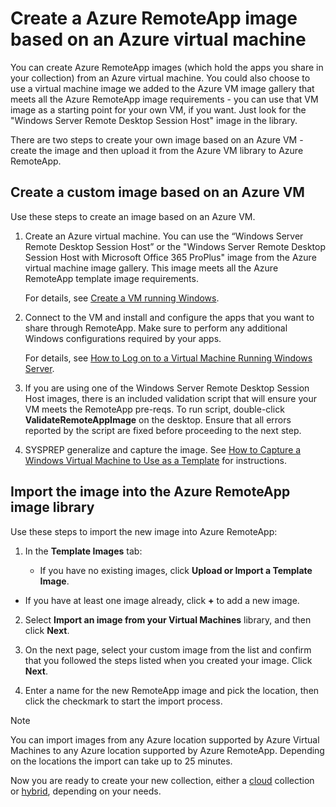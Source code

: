 <properties
    pageTitle="Create an Azure RemoteApp image based on an Azure VM | Microsoft Azure"
    description="Learn how to create an image for Azure RemoteApp by starting with an Azure virtual machine."
    services="remoteapp"
    documentationCenter=""
    authors="lizap"
    manager="mbaldwin" />

<tags
    ms.service="remoteapp"
    ms.workload="compute"
    ms.tgt_pltfrm="na"
    ms.devlang="na"
    ms.topic="article"
    ms.date="01/21/2016" 
    ms.author="elizapo" />



# Create a Azure RemoteApp image based on an Azure virtual machine
You can create Azure RemoteApp images (which hold the apps you share in your collection) from an Azure virtual machine. You could also choose to use a virtual machine image we added to the Azure VM image gallery that meets all the Azure RemoteApp image requirements - you can use that VM image as a starting point for your own VM, if you want. Just look for the "Windows Server Remote Desktop Session Host" image in the library.

There are two steps to create your own image based on an Azure VM - create the image and then upload it from the Azure VM library to Azure RemoteApp.

## Create a custom image based on an Azure VM
Use these steps to create an image based on an Azure VM.

1. Create an Azure virtual machine. You can use the “Windows Server Remote Desktop Session Host” or the "Windows Server Remote Desktop Session Host with Microsoft Office 365 ProPlus" image from the Azure virtual machine image gallery. This image meets all the Azure RemoteApp template image requirements.

    For details, see [Create a VM running Windows](virtual-machines-windows-tutorial.md).

2. Connect to the VM and install and configure the apps that you want to share through RemoteApp. Make sure to perform any additional Windows configurations required by your apps.

    For details, see [How to Log on to a Virtual Machine Running Windows Server](virtual-machines-log-on-windows-server.md).

3. If you are using one of the Windows Server Remote Desktop Session Host images, there is an included validation script that will ensure your VM meets the RemoteApp pre-reqs. To run script, double-click **ValidateRemoteAppImage** on the desktop. Ensure that all errors reported by the script are fixed before proceeding to the next step.

4. SYSPREP generalize and capture the image. See [How to Capture a Windows Virtual Machine to Use as a Template](../virtual-machines-capture-image-windows-server.md) for instructions.


## Import the image into the Azure RemoteApp image library
Use these steps to import the new image into Azure RemoteApp:

1. In the **Template Images** tab:

   * If you have no existing images, click **Upload or Import a Template Image**.
* If you have at least one image already, click **+** to add a new image.

2. Select **Import an image from your Virtual Machines** library, and then click **Next**.

3. On the next page, select your custom image from the list and confirm that you followed the steps listed when you created your image. Click **Next**.

4. Enter a name for the new RemoteApp image and pick the location, then click the checkmark to start the import process.

> [!NOTE]
> You can import images from any Azure location supported by Azure Virtual Machines to any Azure location supported by Azure RemoteApp. Depending on the locations the import can take up to 25 minutes.
> 
> 
Now you are ready to create your new collection, either a [cloud](remoteapp-create-cloud-deployment.md) collection or [hybrid](remoteapp-create-hybrid-deployment.md), depending on your needs.

